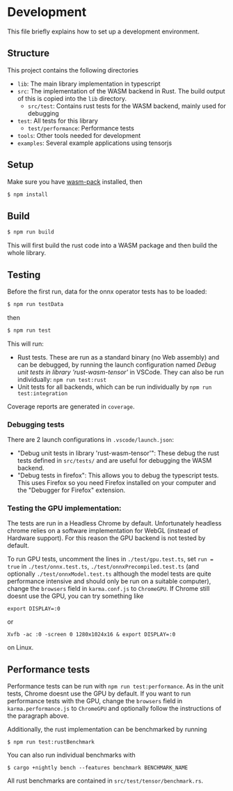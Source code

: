 # Development

This file briefly explains how to set up a development environment.

## Structure

This project contains the following directories
- `lib`: The main library implementation in typescript
- `src`: The implementation of the WASM backend in Rust. The build output of this is
    copied into the `lib` directory.
  - `src/test`: Contains rust tests for the WASM backend, mainly used for debugging
- `test`: All tests for this library
  - `test/performance`: Performance tests
- `tools`: Other tools needed for development
- `examples`: Several example applications using tensorjs

## Setup

Make sure you have [wasm-pack](https://github.com/rustwasm/wasm-pack) installed, then

```sh
$ npm install
```

## Build

```sh
$ npm run build
```

This will first build the rust code into a WASM package and
then build the whole library.

## Testing

Before the first run, data for the onnx operator tests has to be loaded:

```sh
$ npm run testData
```

then

```sh
$ npm run test
```

This will run:
- Rust tests. These are run as a standard binary (no
  Web assembly) and can be debugged, by running
  the launch configuration named *Debug unit tests in library 'rust-wasm-tensor'* in VSCode.
  They can also be run individually: `npm run test:rust`
- Unit tests for all backends, which can be run individually
  by `npm run test:integration`

Coverage reports are generated in `coverage`.

### Debugging tests

There are 2 launch configurations in `.vscode/launch.json`:
- "Debug unit tests in library 'rust-wasm-tensor'": These debug the rust tests defined in `src/tests/` and
  are useful for debugging the WASM backend.
- "Debug tests in firefox": This allows you to debug the typescript tests. This uses Firefox so
  you need Firefox installed on your computer and the "Debugger for Firefox" extension.

### Testing the GPU implementation:

The tests are run in a Headless Chrome by default.
Unfortunately headless chrome relies on a software
implementation for WebGL (instead of Hardware support).
For this reason the GPU backend is not tested by default.

To run GPU tests, uncomment the lines in `./test/gpu.test.ts`,
set `run = true` in `./test/onnx.test.ts`, `./test/onnxPrecompiled.test.ts`
(and optionally `./test/onnxModel.test.ts` although the model
tests are quite performance intensive and should only be run on a suitable
computer),
change the `browsers` field in `karma.conf.js` to `ChromeGPU`.
If Chrome still doesnt use the GPU, you can try something
like

`export DISPLAY=:0`

or

`Xvfb -ac :0 -screen 0 1280x1024x16 & export DISPLAY=:0`

on Linux.

## Performance tests

Performance tests can be run with `npm run test:performance`.
As in the unit tests, Chrome doesnt use the GPU by default.
If you want to run performance tests with the GPU,
change the `browsers` field in `karma.performance.js` to `ChromeGPU` and
optionally follow the instructions of the paragraph above.

Additionally, the rust implementation can be benchmarked by running
```
$ npm run test:rustBenchmark
```
You can also run individual benchmarks with
```
$ cargo +nightly bench --features benchmark BENCHMARK_NAME
```

All rust benchmarks are contained in `src/test/tensor/benchmark.rs`.